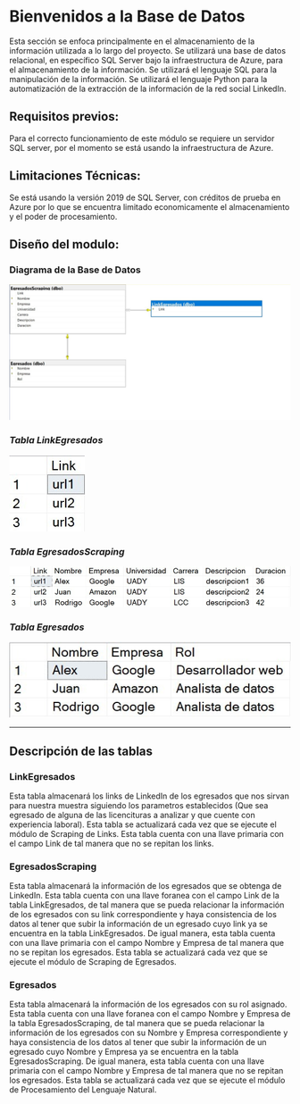 # Bienvenidos a la Base de Datos
Esta sección se enfoca principalmente en el almacenamiento de la información utilizada a lo largo del proyecto. Se utilizará una base de datos relacional, en específico SQL Server bajo la infraestructura de Azure, para el almacenamiento de la información. Se utilizará el lenguaje SQL para la manipulación de la información. Se utilizará el lenguaje Python para la automatización de la extracción de la información de la red social LinkedIn.

## Requisitos previos:
Para el correcto funcionamiento de este módulo se requiere un servidor SQL server, por el momento se está usando la infraestructura de Azure.

## Limitaciones Técnicas:
Se está usando la versión 2019 de SQL Server, con créditos de prueba en Azure por lo que se encuentra limitado economicamente el almacenamiento y el poder de procesamiento.

## Diseño del modulo:

### Diagrama de la Base de Datos
![Imagen Diagrama de Clase](Images/DiagramaBasedeDatos.jpg)
### **_Tabla LinkEgresados_**
![Imagen Tabla LinkEgresados](Images/LinkEgresados.jpg)
### **_Tabla EgresadosScraping_**
![Imagen Tabla EgresadosScraping](Images/EgresadosScraping.jpg)
### **_Tabla Egresados_**
![Imagen Tabla Egresados](Images/Egresados.jpg)

---

## Descripción de las tablas

### LinkEgresados
Esta tabla almacenará los links de LinkedIn de los egresados que nos sirvan para nuestra muestra siguiendo los parametros establecidos (Que sea egresado de alguna de las licencituras a analizar y que cuente con experiencia laboral). Esta tabla se actualizará cada vez que se ejecute el módulo de Scraping de Links. Esta tabla cuenta con una llave primaria con el campo Link de tal manera que no se repitan los links.

### EgresadosScraping
Esta tabla almacenará la información de los egresados que se obtenga de LinkedIn.
Esta tabla cuenta con una llave foranea con el campo Link de la tabla LinkEgresados, de tal manera que se pueda relacionar la información de los egresados con su link correspondiente y haya consistencia de los datos al tener que subir la información de un egresado cuyo link ya se encuentra en la tabla LinkEgresados. De igual manera, esta tabla cuenta con una llave primaria con el campo Nombre y Empresa de tal manera que no se repitan los egresados. Esta tabla se actualizará cada vez que se ejecute el módulo de Scraping de Egresados.

### Egresados
Esta tabla almacenará la información de los egresados con su rol asignado. Esta tabla cuenta con una llave foranea con el campo Nombre y Empresa de la tabla EgresadosScraping, de tal manera que se pueda relacionar la información de los egresados con su Nombre y Empresa correspondiente y haya consistencia de los datos al tener que subir la información de un egresado cuyo Nombre y Empresa ya se encuentra en la tabla EgresadosScraping. De igual manera, esta tabla cuenta con una llave primaria con el campo Nombre y Empresa de tal manera que no se repitan los egresados. Esta tabla se actualizará cada vez que se ejecute el módulo de Procesamiento del Lenguaje Natural.
